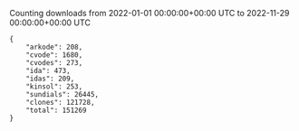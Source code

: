 
Counting downloads from 2022-01-01 00:00:00+00:00 UTC to 2022-11-29 00:00:00+00:00 UTC

```
{
    "arkode": 208,
    "cvode": 1680,
    "cvodes": 273,
    "ida": 473,
    "idas": 209,
    "kinsol": 253,
    "sundials": 26445,
    "clones": 121728,
    "total": 151269
}
```
